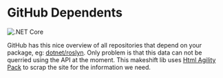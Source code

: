 # GitHub Dependents

![.NET Core](https://github.com/erri120/GitHubDependents/workflows/.NET%20Core/badge.svg)

GitHub has this nice overview of all repositories that depend on your package, eg: [dotnet/roslyn](https://github.com/dotnet/roslyn/network/dependents?package_id=UGFja2FnZS0xNTY3MzEzNTc%3D). Only problem is that this data can not be querried using the API at the moment. This makeshift lib uses [Html Agility Pack](https://html-agility-pack.net/) to scrap the site for the information we need.
